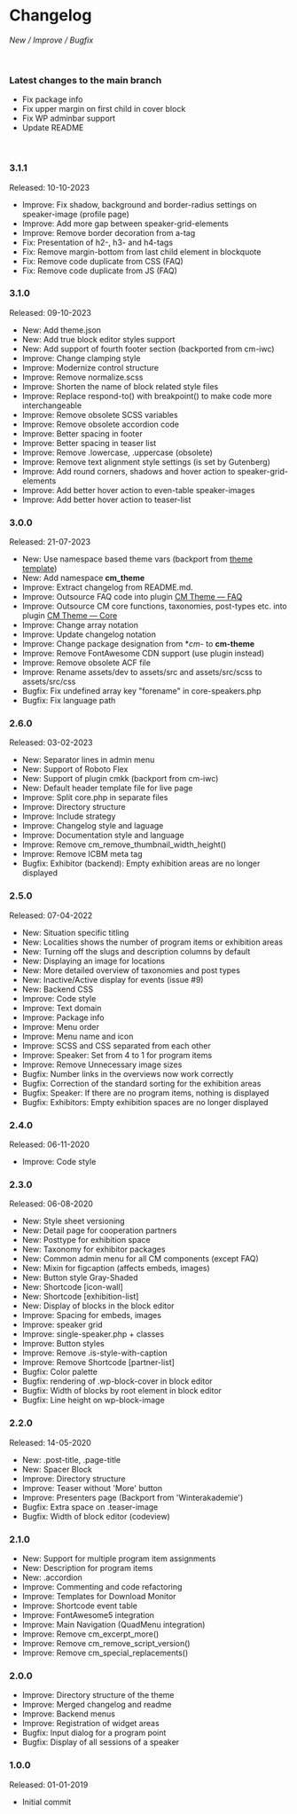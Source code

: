 # Changelog

_New / Improve / Bugfix_

<br>

### Latest changes to the main branch

- Fix package info
- Fix upper margin on first child in cover block
- Fix WP adminbar support
- Update README


<br>

### 3.1.1
Released: 10-10-2023

- Improve: Fix shadow, background and border-radius settings on speaker-image (profile page)
- Improve: Add more gap between speaker-grid-elements
- Improve: Remove border decoration from a-tag
- Fix: Presentation of h2-, h3- and h4-tags
- Fix: Remove margin-bottom from last child element in blockquote
- Fix: Remove code duplicate from CSS (FAQ)
- Fix: Remove code duplicate from JS (FAQ)


### 3.1.0
Released: 09-10-2023

- New: Add theme.json
- New: Add true block editor styles support
- New: Add support of fourth footer section (backported from cm-iwc)
- Improve: Change clamping style
- Improve: Modernize control structure
- Improve: Remove normalize.scss
- Improve: Shorten the name of block related style files
- Improve: Replace respond-to() with breakpoint() to make code more interchangeable
- Improve: Remove obsolete SCSS variables
- Improve: Remove obsolete accordion code
- Improve: Better spacing in footer
- Improve: Better spacing in teaser list
- Improve: Remove .lowercase, .uppercase (obsolete)
- Improve: Remove text alignment style settings (is set by Gutenberg)
- Improve: Add round corners, shadows and hover action to speaker-grid-elements
- Improve: Add better hover action to even-table speaker-images
- Improve: Add better hover action to teaser-list


### 3.0.0
Released: 21-07-2023

- New: Use namespace based theme vars (backport from [theme template](https://github.com/mdibella-dev/theme-template))
- New: Add namespace **cm_theme**
- Improve: Extract changelog from README.md.
- Improve: Outsource FAQ code into plugin [CM Theme — FAQ](https://github.com/mdibella-dev/cm-theme-addon-faq)
- Improve: Outsource CM core functions, taxonomies, post-types etc. into plugin [CM Theme — Core](https://github.com/mdibella-dev/cm-theme-core)
- Improve: Change array notation
- Improve: Update changelog notation
- Improve: Change package designation from **cm*- to **cm-theme**
- Improve: Remove FontAwesome CDN support (use plugin instead)
- Improve: Remove obsolete ACF file
- Improve: Rename assets/dev to assets/src and assets/src/scss to assets/src/css
- Bugfix: Fix undefined array key "forename" in core-speakers.php
- Bugfix: Fix language path


### 2.6.0
Released: 03-02-2023

- New: Separator lines in admin menu
- New: Support of Roboto Flex
- New: Support of plugin cmkk (backport from cm-iwc)
- New: Default header template file for live page
- Improve: Split core.php in separate files
- Improve: Directory structure
- Improve: Include strategy
- Improve: Changelog style and laguage
- Improve: Documentation style and language
- Improve: Remove cm_remove_thumbnail_width_height()
- Improve: Remove ICBM meta tag
- Bugfix: Exhibitor (backend): Empty exhibition areas are no longer displayed


### 2.5.0
Released: 07-04-2022

- New: Situation specific titling
- New: Localities shows the number of program items or exhibition areas
- New: Turning off the slugs and description columns by default
- New: Displaying an image for locations
- New: More detailed overview of taxonomies and post types
- New: Inactive/Active display for events (issue #9)
- New: Backend CSS
- Improve: Code style
- Improve: Text domain
- Improve: Package info
- Improve: Menu order
- Improve: Menu name and icon
- Improve: SCSS and CSS separated from each other
- Improve: Speaker: Set from 4 to 1 for program items
- Improve: Remove Unnecessary image sizes
- Bugfix: Number links in the overviews now work correctly
- Bugfix: Correction of the standard sorting for the exhibition areas
- Bugfix: Speaker: If there are no program items, nothing is displayed
- Bugfix: Exhibitors: Empty exhibition spaces are no longer displayed


### 2.4.0
Released: 06-11-2020

- Improve: Code style


### 2.3.0
Released: 06-08-2020

- New: Style sheet versioning
- New: Detail page for cooperation partners
- New: Posttype for exhibition space
- New: Taxonomy for exhibitor packages
- New: Common admin menu for all CM components (except FAQ)
- New: Mixin for figcaption (affects embeds, images)
- New: Button style Gray-Shaded
- New: Shortcode [icon-wall]
- New: Shortcode [exhibition-list]
- New: Display of blocks in the block editor
- Improve: Spacing for embeds, images
- Improve: speaker grid
- Improve: single-speaker.php + classes
- Improve: Button styles
- Improve: Remove .is-style-with-caption
- Improve: Remove Shortcode [partner-list]
- Bugfix: Color palette
- Bugfix: rendering of .wp-block-cover in block editor
- Bugfix: Width of blocks by root element in block editor
- Bugfix: Line height on wp-block-image


### 2.2.0
Released: 14-05-2020

- New: .post-title, .page-title
- New: Spacer Block
- Improve: Directory structure
- Improve: Teaser without 'More' button
- Improve: Presenters page (Backport from 'Winterakademie')
- Bugfix: Extra space on .teaser-image
- Bugfix: Width of block editor (codeview)


### 2.1.0

- New: Support for multiple program item assignments
- New: Description for program items
- New: .accordion
- Improve: Commenting and code refactoring
- Improve: Templates for Download Monitor
- Improve: Shortcode event table
- Improve: FontAwesome5 integration
- Improve: Main Navigation (QuadMenu integration)
- Improve: Remove cm_excerpt_more()
- Improve: Remove cm_remove_script_version()
- Improve: Remove cm_special_replacements()


### 2.0.0

- Improve: Directory structure of the theme
- Improve: Merged changelog and readme
- Improve: Backend menus
- Improve: Registration of widget areas
- Bugfix: Input dialog for a program point
- Bugfix: Display of all sessions of a speaker


### 1.0.0
Released: 01-01-2019

- Initial commit
